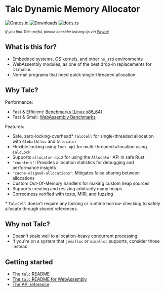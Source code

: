 # Talc Dynamic Memory Allocator

[![Crates.io](https://img.shields.io/crates/v/talc?style=flat-square&color=orange)](https://crates.io/crates/talc) [![Downloads](https://img.shields.io/crates/d/talc?style=flat-square)](https://crates.io/crates/talc) [![docs.rs](https://img.shields.io/docsrs/talc?style=flat-square)](https://docs.rs/talc/latest/talc/)

<sub><i>If you find Talc useful, please consider leaving tip via [Paypal](https://www.paypal.com/donate/?hosted_button_id=8CSQ92VV58VPQ)</i></sub>

<sep>

## What is this for?
- Embedded systems, OS kernels, and other `no_std` environments
- WebAssembly modules, as one of the best drop-in replacements for DLmalloc
- Normal programs that need quick single-threaded allocation

## Why Talc?
Performance:
- Fast & Efficient: [Benchmarks (Linux x86_64)](https://github.com/SFBdragon/talc/blob/master/talc/BENCHMARK_RESULTS.md)
- Fast & Small: [WebAssembly Benchmarks](https://github.com/SFBdragon/talc/blob/master/talc/BENCHMARK_RESULTS_WASM.md)

Features:
- Safe, zero-locking-overhead\* `TalcCell` for single-threaded allocation with `GlobalAlloc` and `Allocator`
- Flexible locking using `lock_api` for multi-threaded allocation using `TalcLock`
- Supports `allocator-api2` for using the `Allocator` API in safe Rust
- `"counters"`: Provides allocation statistics for debugging and performance insights
- `"cache-aligned-allocations"`: Mitigates false sharing between allocations
- Custom Out-Of-Memory handlers for making custom heap sources
- Supports creating and resizing arbitrarily many heaps
- Correctness verified with tests, MIRI, and fuzzing

\* `TalcCell` doesn't require any locking or runtime borrow-checking to safely allocate through shared references. 

## Why not Talc?
- Doesn't scale well to allocation-heavy concurrent processing.
- If you're on a system that `jemalloc` or `mimalloc` supports, consider those instead.

## Getting started

- [The `talc` README](https://github.com/SFBdragon/talc/blob/master/talc/README.md)
- [The `talc` README for WebAssembly](https://github.com/SFBdragon/talc/blob/master/talc/README_WASM.md)
- [The API reference](https://docs.rs/talc/latest/talc/)
